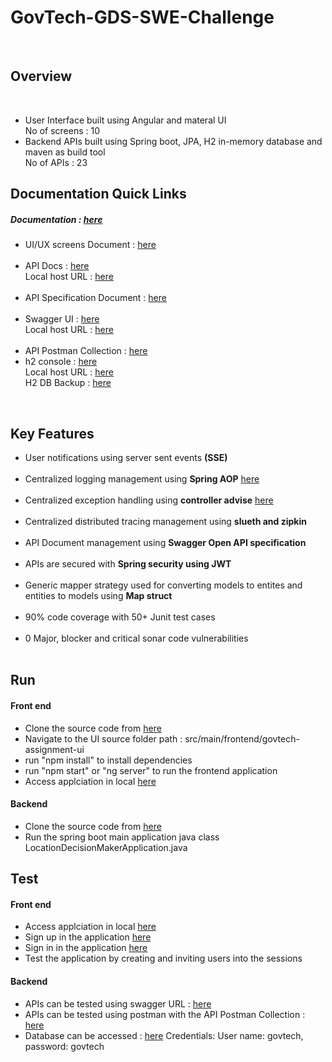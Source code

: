 # GovTech-GDS-SWE-Challenge
<br/>

<h2>Overview</h2>
<br/>
    <ul>
      <li>
          User Interface built using Angular and materal UI
          <br/>
          No of screens : 10
      </li>
      <li>
          Backend APIs built using Spring boot, JPA, H2 in-memory database and maven as build tool
          <br/>
          No of APIs : 23
      </li>
    </ul>
  <h2>Documentation Quick Links</h2>
      <h5>Documentation : <a href="https://github.com/kasireddy515/GovTech-GDS-SWE-Challenge/tree/main/documents" target="_blank">here</a> </h5>
      <ul>
         <li>
          UI/UX screens Document : <a href="https://github.com/kasireddy515/GovTech-GDS-SWE-Challenge/blob/main/documents/UI-UX-Screens.pptx" target="_blank">here</a>
        </li>
         <br/>
        <li>
          API Docs : <a href="https://github.com/kasireddy515/GovTech-GDS-SWE-Challenge/blob/main/documents/api-docs.json" target="_blank">here</a>
          <br/>
          Local host URL : <a href="http://localhost:8080/api-docs" target="_blank">here</a>
        </li>
         <br/>
         <li>
          API Specification Document : <a href="https://github.com/kasireddy515/GovTech-GDS-SWE-Challenge/blob/main/documents/APIs%20Specification.docx" target="_blank">here</a>
         </li>
         <br/>
         <li>
           Swagger UI : <a href="https://github.com/kasireddy515/GovTech-GDS-SWE-Challenge/blob/main/documents/Swagger%20UI.pdf" target="_blank">here</a>
           <br/>
           Local host URL : <a href="http://localhost:8080/swagger-ui/index.html#/" target="_blank">here</a>
         </li>
         <br/>
         <li>
          API Postman Collection : <a href="https://github.com/kasireddy515/GovTech-GDS-SWE-Challenge/blob/main/documents/API%20Postman%20Collection.postman_collection" target="_blank">here</a>
        </li>
          <li>
          h2 console : <a href="https://github.com/kasireddy515/GovTech-GDS-SWE-Challenge/blob/main/documents/h2-console.png" target="_blank">here</a>
          <br/>
           Local host URL : <a href="http://localhost:8080/h2-console" target="_blank">here</a>
           <br/>
           H2 DB Backup : <a href="https://github.com/kasireddy515/GovTech-GDS-SWE-Challenge/blob/main/documents/govtech.mv.db" target="_blank">here</a>
        </li>
      </ul>
  <br/>
   <h2>Key Features</h2>
       <ul>
            <li>
               User notifications using server sent events <b>(SSE)</b>
           </li>
             <br/>
           <li>
               Centralized logging management using <b>Spring AOP</b> <a href="https://github.com/kasireddy515/GovTech-GDS-SWE-Challenge/blob/main/src/main/java/com/govtech/assignment/config/LoggingAspect.java" target="_blank">here</a>
           </li>
           <br/>
           <li>
               Centralized exception handling using <b> controller advise</b> <a href="https://github.com/kasireddy515/GovTech-GDS-SWE-Challenge/blob/main/src/main/java/com/govtech/assignment/exception/ExceptionTranslator.java" target="_blank">here</a>
           </li>
           <br/>
           <li>
               Centralized distributed tracing management using <b>slueth and zipkin</b>
           </li>
           <br/>
           <li>
               API Document management using <b>Swagger Open API specification</b>
           </li>
           <br/>
           <li>
               APIs are secured with <b>Spring security using JWT</b>
           </li>
           <br/>
            <li>
               Generic mapper strategy used for converting models to entites and entities to models using <b>Map struct</b>
           </li>
           <br/>
            <li>
               90% code coverage with 50+ Junit test cases
           </li>
           <br/>
           <li>
               0 Major, blocker and critical sonar code vulnerabilities
           </li>
           <br/>
       </ul>
   <h2>Run</h2>
       <h4>
           Front end
       </h4>
       <ul>
           <li>
               Clone the source code from <a href="https://github.com/kasireddy515/GovTech-GDS-SWE-Challenge.git" target="_blank">here</a>
           </li>
           <li>
               Navigate to the UI source folder path : src/main/frontend/govtech-assignment-ui
           </li>
           <li>
               run "npm install" to install dependencies
           </li>
            <li>
               run "npm start" or "ng server" to run the frontend application
           </li>
           <li>
               Access applciation in local <a href="http://localhost:4200/" target="_blank">here</a>
           </li>
       </ul>
       <h4>
           Backend
       </h4>
       <ul>
           <li>
               Clone the source code from <a href="https://github.com/kasireddy515/GovTech-GDS-SWE-Challenge.git" target="_blank">here</a>
           </li>
           <li>
               Run the spring boot main application java class LocationDecisionMakerApplication.java
           </li>
       </ul>
   <h2>Test</h2>
       <h4>
           Front end
       </h4>
       <ul>
           <li>
               Access applciation in local <a href="http://localhost:4200/" target="_blank">here</a>
           </li>
           <li>
               Sign up in the application <a href="http://localhost:4200/sign-up" target="_blank">here</a>
           </li>
           <li>
               Sign in in the application <a href="http://localhost:4200/sign-in" target="_blank">here</a>
           </li>
            <li>
               Test the application by creating and inviting users into the sessions
           </li>
       </ul>
       <h4>Backend</h4>
      <ul>
         <li>
           APIs can be tested using swagger URL : <a href="http://localhost:8080/swagger-ui/index.html#/" target="_blank">here</a>
         </li>
         <li>
          APIs can be tested using postman with the API Postman Collection : <a href="https://github.com/kasireddy515/GovTech-GDS-SWE-Challenge/blob/main/documents/API%20Postman%20Collection.postman_collection" target="_blank">here</a>
        </li>
          <li>
           Database can be accessed : <a href="http://localhost:8080/h2-console" target="_blank">here</a>
           Credentials: User name: govtech, password: govtech   
        </li>
      </ul>
  <br/>
